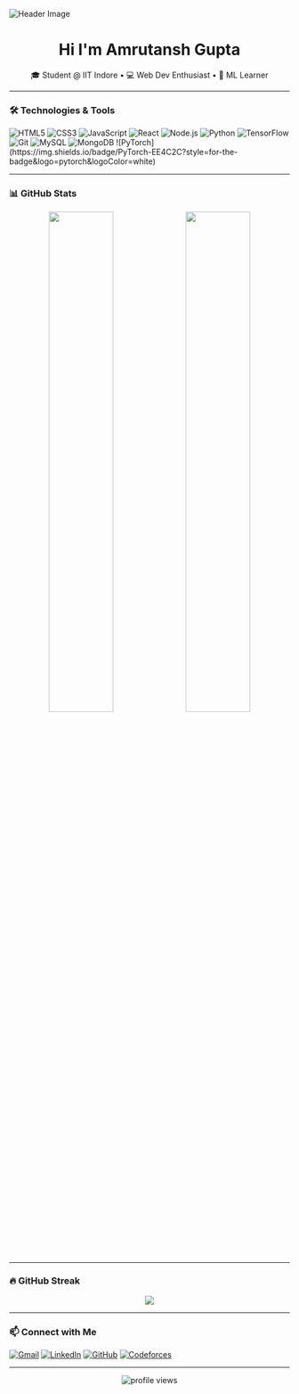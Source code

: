 ![Header Image](https://user-images.githubusercontent.com/74038190/225813708-98b745f2-7d22-48cf-9150-083f1b00d6c9.gif)

<h1 align="center">Hi I'm Amrutansh Gupta</h1>

<p align="center">🎓 Student @ IIT Indore • 💻 Web Dev Enthusiast • 🤖 ML Learner</p>

---

### 🛠️ Technologies & Tools
<p align="left">
  <img src="https://img.icons8.com/color/48/html-5--v1.png" alt="HTML5"/>
  <img src="https://img.icons8.com/color/48/css3.png" alt="CSS3"/>
  <img src="https://img.icons8.com/color/48/javascript.png" alt="JavaScript"/>
  <img src="https://img.icons8.com/plasticine/48/react.png" alt="React"/>
  <img src="https://img.icons8.com/color/48/nodejs.png" alt="Node.js"/>
  <img src="https://img.icons8.com/color/48/python--v1.png" alt="Python"/>
  <img src="https://img.icons8.com/fluency/48/tensorflow.png" alt="TensorFlow"/>
  <img src="https://img.icons8.com/color/48/git.png" alt="Git"/>
  <img src="https://img.icons8.com/color/48/mysql-logo.png" alt="MySQL"/>
  <img src="https://img.icons8.com/color/48/mongodb-logo.png" alt="MongoDB"/>
  ![PyTorch](https://img.shields.io/badge/PyTorch-EE4C2C?style=for-the-badge&logo=pytorch&logoColor=white)
</p>

---

### 📊 GitHub Stats
<p align="center">
  <img src="https://github-readme-stats.vercel.app/api?username=AmrutanshGupta&show_icons=true&theme=tokyonight" width="48%">
  <img src="https://github-readme-stats.vercel.app/api/top-langs/?username=AmrutanshGupta&layout=compact&theme=tokyonight" width="48%">
</p>

---

### 🔥 GitHub Streak
<p align="center">
  <img src="https://streak-stats.demolab.com?user=AmrutanshGupta&theme=tokyonight" />
</p>

---

### 📫 Connect with Me
<p>
  <a href="mailto:amrutanshgupta@gmail.com"><img src="https://img.icons8.com/color/30/gmail-new.png" alt="Gmail"/></a>
  <a href="(https://www.linkedin.com/in/amrutansh-gupta-0728442b4/)" target="_blank"><img src="https://img.icons8.com/color/30/linkedin.png" alt="LinkedIn"/></a>
  <a href="https://github.com/AmrutanshGupta"><img src="https://img.icons8.com/ios-glyphs/30/github.png" alt="GitHub"/></a>
  <a href="(https://codeforces.com/profile/zetrocodes)"><img src="https://img.icons8.com/ios-glyphs/30/codeforces.png" alt="Codeforces"/></a>
</p>

---

<!-- Optional: View Counter -->
<p align="center">
  <img src="https://komarev.com/ghpvc/?username=AmrutanshGupta&label=Profile%20views&color=blueviolet&style=flat" alt="profile views"/>
</p>



